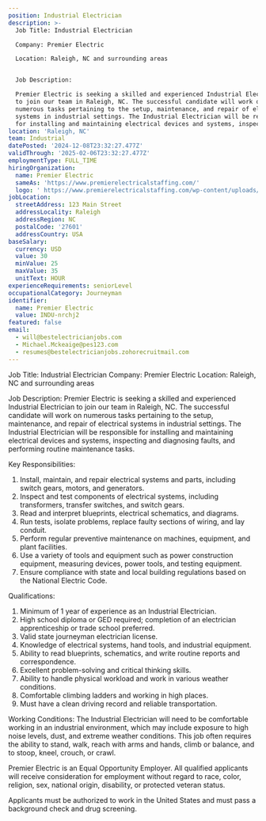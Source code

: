 ```yaml
---
position: Industrial Electrician
description: >-
  Job Title: Industrial Electrician

  Company: Premier Electric

  Location: Raleigh, NC and surrounding areas


  Job Description:

  Premier Electric is seeking a skilled and experienced Industrial Electrician
  to join our team in Raleigh, NC. The successful candidate will work on
  numerous tasks pertaining to the setup, maintenance, and repair of electrical
  systems in industrial settings. The Industrial Electrician will be responsible
  for installing and maintaining electrical devices and systems, inspecting...
location: 'Raleigh, NC'
team: Industrial
datePosted: '2024-12-08T23:32:27.477Z'
validThrough: '2025-02-06T23:32:27.477Z'
employmentType: FULL_TIME
hiringOrganization:
  name: Premier Electric
  sameAs: 'https://www.premierelectricalstaffing.com/'
  logo: ' https://www.premierelectricalstaffing.com/wp-content/uploads/2020/05/Premier-Electrical-Staffing-logo.png'
jobLocation:
  streetAddress: 123 Main Street
  addressLocality: Raleigh
  addressRegion: NC
  postalCode: '27601'
  addressCountry: USA
baseSalary:
  currency: USD
  value: 30
  minValue: 25
  maxValue: 35
  unitText: HOUR
experienceRequirements: seniorLevel
occupationalCategory: Journeyman
identifier:
  name: Premier Electric
  value: INDU-nrchj2
featured: false
email:
  - will@bestelectricianjobs.com
  - Michael.Mckeaige@pes123.com
  - resumes@bestelectricianjobs.zohorecruitmail.com
---
```




Job Title: Industrial Electrician
Company: Premier Electric
Location: Raleigh, NC and surrounding areas

Job Description:
Premier Electric is seeking a skilled and experienced Industrial Electrician to join our team in Raleigh, NC. The successful candidate will work on numerous tasks pertaining to the setup, maintenance, and repair of electrical systems in industrial settings. The Industrial Electrician will be responsible for installing and maintaining electrical devices and systems, inspecting and diagnosing faults, and performing routine maintenance tasks. 

Key Responsibilities:
1. Install, maintain, and repair electrical systems and parts, including switch gears, motors, and generators.
2. Inspect and test components of electrical systems, including transformers, transfer switches, and switch gears.
3. Read and interpret blueprints, electrical schematics, and diagrams.
4. Run tests, isolate problems, replace faulty sections of wiring, and lay conduit.
5. Perform regular preventive maintenance on machines, equipment, and plant facilities.
6. Use a variety of tools and equipment such as power construction equipment, measuring devices, power tools, and testing equipment.
7. Ensure compliance with state and local building regulations based on the National Electric Code.

Qualifications:
1. Minimum of 1 year of experience as an Industrial Electrician.
2. High school diploma or GED required; completion of an electrician apprenticeship or trade school preferred.
3. Valid state journeyman electrician license.
4. Knowledge of electrical systems, hand tools, and industrial equipment.
5. Ability to read blueprints, schematics, and write routine reports and correspondence.
6. Excellent problem-solving and critical thinking skills.
7. Ability to handle physical workload and work in various weather conditions.
8. Comfortable climbing ladders and working in high places.
9. Must have a clean driving record and reliable transportation.

Working Conditions:
The Industrial Electrician will need to be comfortable working in an industrial environment, which may include exposure to high noise levels, dust, and extreme weather conditions. This job often requires the ability to stand, walk, reach with arms and hands, climb or balance, and to stoop, kneel, crouch, or crawl. 

Premier Electric is an Equal Opportunity Employer. All qualified applicants will receive consideration for employment without regard to race, color, religion, sex, national origin, disability, or protected veteran status.

Applicants must be authorized to work in the United States and must pass a background check and drug screening.